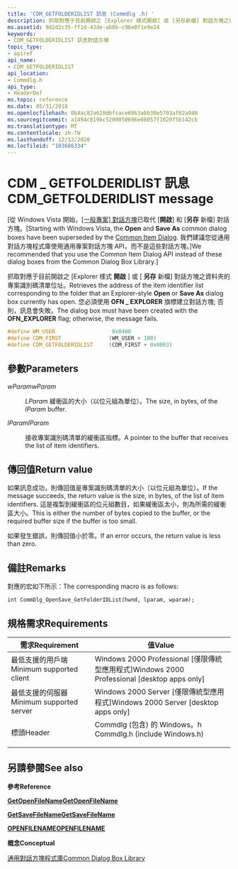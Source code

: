 ```yaml
---
title: 'CDM_GETFOLDERIDLIST 訊息 (Commdlg .h) '
description: 抓取對應于目前開啟之 [Explorer 樣式開啟] 或 [另存新檔] 對話方塊之資料夾的專案識別碼清單位址。
ms.assetid: 9d2d2c35-ff1d-43de-ab0b-c96e0f1e9e24
keywords:
- CDM_GETFOLDERIDLIST 訊息對話方塊
topic_type:
- apiref
api_name:
- CDM_GETFOLDERIDLIST
api_location:
- Commdlg.h
api_type:
- HeaderDef
ms.topic: reference
ms.date: 05/31/2018
ms.openlocfilehash: 0b4ac82a628d6fcace6863abb30e5703af02a948
ms.sourcegitcommit: a1494c819bc5200050696e66057f1020f5b142cb
ms.translationtype: MT
ms.contentlocale: zh-TW
ms.lasthandoff: 12/12/2020
ms.locfileid: "103686334"
---
```

# <a name="cdm_getfolderidlist-message"></a><span data-ttu-id="95e43-104">CDM \_ GETFOLDERIDLIST 訊息</span><span class="sxs-lookup"><span data-stu-id="95e43-104">CDM\_GETFOLDERIDLIST message</span></span>

<span data-ttu-id="95e43-105">\[從 Windows Vista 開始，[[一般專案] 對話方塊](/previous-versions/windows/desktop/legacy/bb776913(v=vs.85))已取代 [**開啟**] 和 [**另存** 新檔] 對話方塊。</span><span class="sxs-lookup"><span data-stu-id="95e43-105">\[Starting with Windows Vista, the **Open** and **Save As** common dialog boxes have been superseded by the [Common Item Dialog](/previous-versions/windows/desktop/legacy/bb776913(v=vs.85)).</span></span> <span data-ttu-id="95e43-106">我們建議您從通用對話方塊程式庫使用通用專案對話方塊 API，而不是這些對話方塊。\]</span><span class="sxs-lookup"><span data-stu-id="95e43-106">We recommended that you use the Common Item Dialog API instead of these dialog boxes from the Common Dialog Box Library.\]</span></span>

<span data-ttu-id="95e43-107">抓取對應于目前開啟之 [Explorer 樣式 **開啟** ] 或 [ **另存** 新檔] 對話方塊之資料夾的專案識別碼清單位址。</span><span class="sxs-lookup"><span data-stu-id="95e43-107">Retrieves the address of the item identifier list corresponding to the folder that an Explorer-style **Open** or **Save As** dialog box currently has open.</span></span> <span data-ttu-id="95e43-108">您必須使用 **OFN \_ EXPLORER** 旗標建立對話方塊; 否則，訊息會失敗。</span><span class="sxs-lookup"><span data-stu-id="95e43-108">The dialog box must have been created with the **OFN\_EXPLORER** flag; otherwise, the message fails.</span></span>


```C++
#define WM_USER                  0x0400
#define CDM_FIRST               (WM_USER + 100)
#define CDM_GETFOLDERIDLIST     (CDM_FIRST + 0x0003)
```



## <a name="parameters"></a><span data-ttu-id="95e43-109">參數</span><span class="sxs-lookup"><span data-stu-id="95e43-109">Parameters</span></span>

<dl> <dt>

<span data-ttu-id="95e43-110">*wParam*</span><span class="sxs-lookup"><span data-stu-id="95e43-110">*wParam*</span></span> 
</dt> <dd>

<span data-ttu-id="95e43-111">*LParam* 緩衝區的大小（以位元組為單位）。</span><span class="sxs-lookup"><span data-stu-id="95e43-111">The size, in bytes, of the *lParam* buffer.</span></span>

</dd> <dt>

<span data-ttu-id="95e43-112">*lParam*</span><span class="sxs-lookup"><span data-stu-id="95e43-112">*lParam*</span></span> 
</dt> <dd>

<span data-ttu-id="95e43-113">接收專案識別碼清單的緩衝區指標。</span><span class="sxs-lookup"><span data-stu-id="95e43-113">A pointer to the buffer that receives the list of item identifiers.</span></span>

</dd> </dl>

## <a name="return-value"></a><span data-ttu-id="95e43-114">傳回值</span><span class="sxs-lookup"><span data-stu-id="95e43-114">Return value</span></span>

<span data-ttu-id="95e43-115">如果訊息成功，則傳回值是專案識別碼清單的大小（以位元組為單位）。</span><span class="sxs-lookup"><span data-stu-id="95e43-115">If the message succeeds, the return value is the size, in bytes, of the list of item identifiers.</span></span> <span data-ttu-id="95e43-116">這是複製到緩衝區的位元組數目，如果緩衝區太小，則為所需的緩衝區大小。</span><span class="sxs-lookup"><span data-stu-id="95e43-116">This is either the number of bytes copied to the buffer, or the required buffer size if the buffer is too small.</span></span>

<span data-ttu-id="95e43-117">如果發生錯誤，則傳回值小於零。</span><span class="sxs-lookup"><span data-stu-id="95e43-117">If an error occurs, the return value is less than zero.</span></span>

## <a name="remarks"></a><span data-ttu-id="95e43-118">備註</span><span class="sxs-lookup"><span data-stu-id="95e43-118">Remarks</span></span>

<span data-ttu-id="95e43-119">對應的宏如下所示：</span><span class="sxs-lookup"><span data-stu-id="95e43-119">The corresponding macro is as follows:</span></span>

``` syntax
int CommDlg_OpenSave_GetFolderIDList(hwnd, lparam, wparam); 
```

## <a name="requirements"></a><span data-ttu-id="95e43-120">規格需求</span><span class="sxs-lookup"><span data-stu-id="95e43-120">Requirements</span></span>



| <span data-ttu-id="95e43-121">需求</span><span class="sxs-lookup"><span data-stu-id="95e43-121">Requirement</span></span> | <span data-ttu-id="95e43-122">值</span><span class="sxs-lookup"><span data-stu-id="95e43-122">Value</span></span> |
|-------------------------------------|----------------------------------------------------------------------------------------------------------|
| <span data-ttu-id="95e43-123">最低支援的用戶端</span><span class="sxs-lookup"><span data-stu-id="95e43-123">Minimum supported client</span></span><br/> | <span data-ttu-id="95e43-124">Windows 2000 Professional \[僅限傳統型應用程式\]</span><span class="sxs-lookup"><span data-stu-id="95e43-124">Windows 2000 Professional \[desktop apps only\]</span></span><br/>                                               |
| <span data-ttu-id="95e43-125">最低支援的伺服器</span><span class="sxs-lookup"><span data-stu-id="95e43-125">Minimum supported server</span></span><br/> | <span data-ttu-id="95e43-126">Windows 2000 Server \[僅限傳統型應用程式\]</span><span class="sxs-lookup"><span data-stu-id="95e43-126">Windows 2000 Server \[desktop apps only\]</span></span><br/>                                                     |
| <span data-ttu-id="95e43-127">標頭</span><span class="sxs-lookup"><span data-stu-id="95e43-127">Header</span></span><br/>                   | <dl> <span data-ttu-id="95e43-128"><dt>Commdlg (包含) 的 Windows。h </dt></span><span class="sxs-lookup"><span data-stu-id="95e43-128"><dt>Commdlg.h (include Windows.h)</dt></span></span> </dl> |



## <a name="see-also"></a><span data-ttu-id="95e43-129">另請參閱</span><span class="sxs-lookup"><span data-stu-id="95e43-129">See also</span></span>

<dl> <dt>

<span data-ttu-id="95e43-130">**參考**</span><span class="sxs-lookup"><span data-stu-id="95e43-130">**Reference**</span></span>
</dt> <dt>

[<span data-ttu-id="95e43-131">**GetOpenFileName**</span><span class="sxs-lookup"><span data-stu-id="95e43-131">**GetOpenFileName**</span></span>](/windows/desktop/api/Commdlg/nf-commdlg-getopenfilenamea)
</dt> <dt>

[<span data-ttu-id="95e43-132">**GetSaveFileName**</span><span class="sxs-lookup"><span data-stu-id="95e43-132">**GetSaveFileName**</span></span>](/windows/desktop/api/Commdlg/nf-commdlg-getsavefilenamea)
</dt> <dt>

[<span data-ttu-id="95e43-133">**OPENFILENAME**</span><span class="sxs-lookup"><span data-stu-id="95e43-133">**OPENFILENAME**</span></span>](/windows/win32/api/commdlg/ns-commdlg-openfilenamea)
</dt> <dt>

<span data-ttu-id="95e43-134">**概念**</span><span class="sxs-lookup"><span data-stu-id="95e43-134">**Conceptual**</span></span>
</dt> <dt>

[<span data-ttu-id="95e43-135">通用對話方塊程式庫</span><span class="sxs-lookup"><span data-stu-id="95e43-135">Common Dialog Box Library</span></span>](common-dialog-box-library.md)
</dt> </dl>

 

